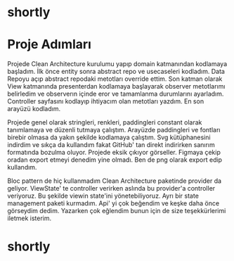 # shortly



# Proje Adımları

Projede Clean Architecture kurulumu yapıp domain katmanından kodlamaya başladım. İlk önce entity sonra abstract repo ve usecaseleri kodladım. Data Repoyu açıp abstract repodaki metotları override ettim. Son katman olarak View katmanında presenterdan kodlamaya başlayarak observer metotlarımı belirledim ve observerın içinde eror ve tamamlanma durumlarını ayarladım. Controller sayfasını kodlayıp ihtiyacım olan metotları yazdım. En son arayüzü kodladım. 

Projede genel olarak stringleri, renkleri, paddingleri constant olarak tanımlamaya ve düzenli tutmaya çalıştım. Arayüzde paddingleri ve fontları birebir olmasa da yakın şekilde kodlamaya çalıştım. Svg kütüphanesini indirdim ve sıkça da kullandım fakat GitHub' tan direkt indirirken sanırım formatında bozulma oluyor. Projede eksik çıkıyor görseller. Figmaya çekip oradan export etmeyi denedim yine olmadı. Ben de png olarak export edip kullandım. 

Bloc pattern de hiç kullanmadım Clean Architecture paketinde provider da geliyor. ViewState' te controller verirken aslında bu provider'a controller veriyoruz. Bu şekilde viewin state'ini yönetebiliyoruz. Ayrı bir state management paketi kurmadım. Api' yi çok beğendim ve keşke daha önce görseydim dedim. Yazarken çok eğlendim bunun için de size teşekkürlerimi iletmek isterim. 



# shortly

